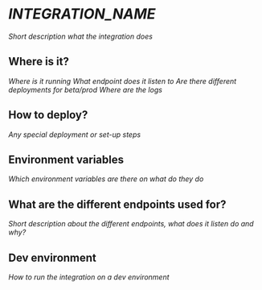# _INTEGRATION_NAME_
_Short description what the integration does_

## Where is it?
_Where is it running_
_What endpoint does it listen to_
_Are there different deployments for beta/prod_
_Where are the logs_

## How to deploy?
_Any special deployment or set-up steps_

## Environment variables
_Which environment variables are there on what do they do_

## What are the different endpoints used for?
_Short description about the different endpoints, what does it listen do and why?_

## Dev environment
_How to run the integration on a dev environment_
